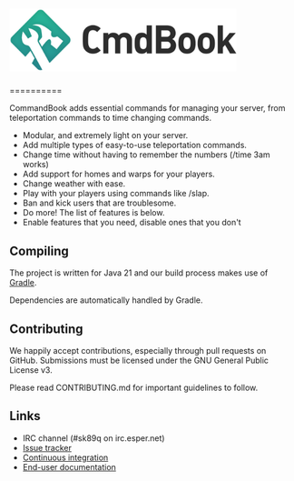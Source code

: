 <h1>
	<img src="commandbook-logo.svg" alt="CommandBook" width="400" />
</h1>
==========

CommandBook adds essential commands for managing your server, from teleportation commands to time changing commands.

* Modular, and extremely light on your server.
* Add multiple types of easy-to-use teleportation commands.
* Change time without having to remember the numbers (/time 3am works)
* Add support for homes and warps for your players.
* Change weather with ease.
* Play with your players using commands like /slap.
* Ban and kick users that are troublesome.
* Do more! The list of features is below.
* Enable features that you need, disable ones that you don't

Compiling
---------

The project is written for Java 21 and our build process makes use of [Gradle](https://gradle.org).

Dependencies are automatically handled by Gradle.

Contributing
------------

We happily accept contributions, especially through pull requests on GitHub. Submissions 
must be licensed under the GNU General Public License v3.

Please read CONTRIBUTING.md for important guidelines to follow.

Links
-----

* IRC channel (#sk89q on irc.esper.net)
* [Issue tracker](https://github.com/EngineHub/CommandBook/issues)
* [Continuous integration](http://builds.enginehub.org)
* [End-user documentation](https://web.archive.org/web/20190530032254/http://wiki.sk89q.com/wiki/CommandBook)
